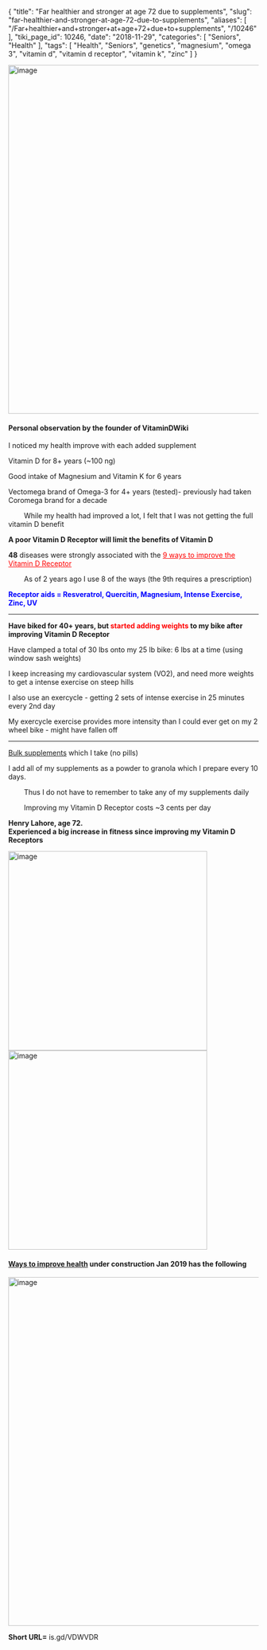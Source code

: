 {
    "title": "Far healthier and stronger at age 72 due to supplements",
    "slug": "far-healthier-and-stronger-at-age-72-due-to-supplements",
    "aliases": [
        "/Far+healthier+and+stronger+at+age+72+due+to+supplements",
        "/10246"
    ],
    "tiki_page_id": 10246,
    "date": "2018-11-29",
    "categories": [
        "Seniors",
        "Health"
    ],
    "tags": [
        "Health",
        "Seniors",
        "genetics",
        "magnesium",
        "omega 3",
        "vitamin d",
        "vitamin d receptor",
        "vitamin k",
        "zinc"
    ]
}


<img src="/attachments/d3.mock.jpg" alt="image" width="700">

#### Personal observation by the founder of VitaminDWiki

I noticed my health improve with each added supplement

Vitamin D for 8+ years (~100 ng)

Good intake of Magnesium and Vitamin K for 6 years

Vectomega brand of Omega-3 for 4+ years (tested)- previously had taken Coromega brand for a decade

&nbsp; &nbsp; &nbsp; &nbsp; While my health had improved a lot, I felt that I was not getting the full vitamin D benefit

 **A poor Vitamin D Receptor will limit the benefits of Vitamin D** 

 **48**  diseases were strongly associated with the <a href="/posts/vitamin-d-receptor-as-of-dec-2018-i-like-30-percent-of-people-have-a-poor-vitami-amin-d-receptor" style="color: red; text-decoration: underline;" title="This post/category does not exist yet: Vitamin D Receptor)) as of Dec 2018
I, like ~30% of people,  have a poor Vitamin D Receptor
The literature shows that there are at least ((Vitamin D Receptor">9 ways to improve the Vitamin D Receptor</a>

&nbsp; &nbsp; &nbsp; &nbsp;  As of 2 years ago I use 8 of the ways (the 9th requires a prescription)

 **<span style="color:#00F;">Receptor aids = Resveratrol, Quercitin, Magnesium, Intense Exercise, Zinc, UV</span>** 

- - - - - - - - - - - - - 

 **Have biked for 40+ years, but <span style="color:#F00;">started adding weights</span> to my bike after improving Vitamin D Receptor** 

Have clamped a total of 30 lbs onto my 25 lb bike: 6 lbs at a time (using window sash weights)

I keep increasing my cardiovascular system (VO2), and need more weights to get a intense exercise on steep hills

I also use an exercycle - getting 2 sets of intense exercise in 25 minutes every 2nd day

My exercycle exercise provides more intensity than I could ever get on my 2 wheel bike - might have fallen off

- - - - - - - - - - 

[Bulk supplements](/posts/bulk-supplementation-of-vitamin-d-magnesium-zinc-b-12-k2-boron-etc-lower-cost-and-easier-than-pills) which I take (no pills) 

I  add all of my supplements as a powder to granola which I prepare every 10 days.

&nbsp; &nbsp; &nbsp; &nbsp; Thus I do not have to remember to take any of my supplements daily

&nbsp; &nbsp; &nbsp; &nbsp; Improving my Vitamin D Receptor costs ~3 cents per day

 **Henry Lahore, age 72.    
Experienced a big increase in fitness since improving my Vitamin D Receptors** 

<img src="https://d1bk1kqxc0sym.cloudfront.net/attachments/jpeg/bike.jpg" alt="image" width="400">

<img src="https://d1bk1kqxc0sym.cloudfront.net/attachments/jpeg/exercycle.jpg" alt="image" width="400">

#### [Ways to improve health](/posts/ways-to-improve-health) under construction Jan 2019 has the following

<img src="/attachments/d3.mock.jpg" alt="image" width="700">

 **Short URL=**  is.gd/VDWVDR